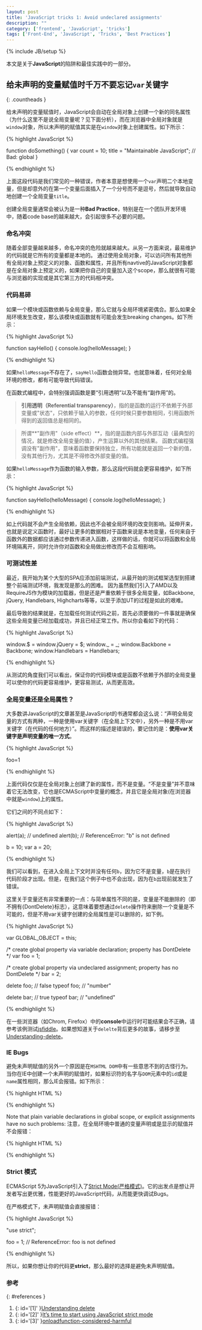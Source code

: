 ```yaml
---
layout: post
title: 'JavaScript tricks 1: Avoid undeclared assignments'
description: ""
category: ['frontend', 'JavaScript', 'tricks']
tags: ['Front-End', 'JavaScript', 'Tricks', 'Best Practices']
---
```

{% include JB/setup %}

本文是关于**JavaScript**的陷阱和最佳实践中的一部分。

## 给未声明的变量赋值时千万不要忘记`var`关键字
{: .countheads }

给未声明的变量赋值时，JavaScript会自动在全局对象上创建一个新的同名属性（为什么这里不是说全局变量呢？见下面分析），而在浏览器中全局对象就是`window`对象，所以未声明的赋值其实是在`window`对象上创建属性。如下所示：

{% highlight JavaScript %}

function doSomething() { 
  var count = 10;
      title = "Maintainable JavaScript"; // Bad: global
}

{% endhighlight %}

上面这段代码是我们常见的一种错误，作者本意是想使用一个`var`声明二个本地变量，但是却意外的在第一个变量后面插入了一个分号而不是逗号，然后就导致自动地创建一个全局变量`title`。

创建全局变量通常会被认为是一种**Bad Practice**，特别是在一个团队开发环境中，随着code base的越来越大，会引起很多不必要的问题。

### 命名冲突

随着全部变量越来越多，命名冲突的危险就越来越大。从另一方面来说，最易维护的代码就是它所有的变量都是本地的。
通过使用全局对象，可以访问所有其他所有全局对象上预定义的对象、函数和属性，并且所有navtive的JavaScript对象都是在全局对象上预定义的，如果把你自己的变量加入这个scope，那么就很有可能与浏览器的实现或是其它第三方的代码相冲突。

### 代码易碎

如果一个模块或函数依赖与全局变量，那么它就与全局环境紧密偶合。那么如果全局环境发生改变，那么该模块或函数就有可能会发生breaking changes。如下所示：

{% highlight JavaScript %}

function sayHello() {
  console.log(helloMessage);
}

{% endhighlight %}

如果`helloMessage`不存在了，`sayHello`函数会抛异常。也就意味着，任何对全局环境的修改，都有可能导致代码错误。

在函数式编程中，会特别强调函数是要“引用透明”以及不能有“副作用”的。

>**引用透明（Referential transparency）**，指的是函数的运行不依赖于外部变量或"状态"，只依赖于输入的参数，任何时候只要参数相同，引用函数所得到的返回值总是相同的。

>所谓**"副作用"（side effect）**，指的是函数内部与外部互动（最典型的情况，就是修改全局变量的值），产生运算以外的其他结果。
函数式编程强调没有"副作用"，意味着函数要保持独立，所有功能就是返回一个新的值，没有其他行为，尤其是不得修改外部变量的值。

如果`helloMessage`作为函数的输入参数，那么这段代码就会更容易维护，如下所示：

{% highlight JavaScript %}

function sayHello(helloMessage) {
  console.log(helloMessage);
}

{% endhighlight %}

如上代码就不会产生全局依赖，因此也不会被全局环境的改变则影响。延伸开来，也就是说定义函数时，最好让更多的数据相对于函数来说是本地变量，任何来自于函数外的数据都应该通过参数传递进入函数，这样做的话，你就可以将函数和全局环境隔离开，同时允许你对函数和全局做出修改而不会互相影响。

### 可测试性差

最近，我开始为某个大型的SPA应添加前端测试，从最开始的测试框架选型到搭建整个前端测试环境，我发现是那么的困难。
因为虽然我们引入了AMD以及RequireJS作为模块的加载器，但是还是严重依赖于很多全局变量，如Backbone, jQuery, Handlebars, Highcharts等等，以至于添加UT的过程是如此的艰难。

最后导致的结果就是，在加载任何测试代码之前，首先必须要做的一件事就是确保这些全局变量已经加载成功，并且已经正常工作。所以你会看如下的代码：

{% highlight JavaScript %}

window.$ = window.jQuery = $;
window._ = _;
window.Backbone = Backbone;
window.Handlebars = Handlebars;

{% endhighlight %}

从测试的角度我们可以看出，保证你的代码模块或是函数不依赖于外部的全局变量可以使你的代码更容易维护，更容易测试，从而更高效。

### 全局变量还是全局属性？

大多数讲JavaScript的文章甚至是JavaScript的书通常都会这么说：“声明全局变量的方式有两种，一种是使用var关键字（在全局上下文中），另外一种是不用var关键字（在代码的任何地方）”。而这样的描述是错误的，要记住的是：**使用var关键字是声明变量的唯一方式**。

{% highlight JavaScript %}

foo=1

{% endhighlight %} 

上面代码仅仅是在全局对象上创建了新的属性，而不是变量。“不是变量”并不意味着它无法改变，它也是ECMAScript中变量的概念，并且它是全局对象(在浏览器中就是`window`)上的属性。

它们之间的不同点如下：

{% highlight JavaScript %}

alert(a); // undefined 
alert(b); // ReferenceError: "b" is not defined 

b = 10;
var a = 20;

{% endhighlight %}

我们可以看到，在进入全局上下文时并没有任何`b`，因为它不是变量，`b`是在执行代码阶段才出现。但是，在我们这个例子中也不会出现，因为在`b`出现前就发生了错误。

这里关于变量还有非常重要的一点：与简单属性不同的是，变量是不能删除的（即不拥有{DontDelete}标志），这意味着要想通过`delete`操作符来删除一个变量是不可能的，但是不用var关键字创建的全局属性是可以删除的，如下例。

{% highlight JavaScript %}

var GLOBAL_OBJECT = this; 

/* create global property via variable declaration; property has DontDelete */ 
var foo = 1; 

/* create global property via undeclared assignment; property has no DontDelete */ 
bar = 2; 

delete foo; // false 
typeof foo; // "number" 

delete bar; // true 
typeof bar; // "undefined"

{% endhighlight %}

在一些浏览器（如Chrom, Firefox）中的**console**中运行时可能结果会不正确，请参考该例测试[jsfiddle](http://jsfiddle.net/wn5e3u22/)。如果想知道关于`delelte`背后更多的故事，请移步至[Understanding-delete](#[1])。

### IE Bugs

避免未声明赋值的另外一个原因是在`MSHTML DOM`中有一些意思不到的古怪行为。当你在IE中创建一个未声明的赋值时，如果标识符的名字与`DOM`元素中的`id`或是`name`属性相同，那么IE会报错。如下所示：

{% highlight HTML %}

<p id="foo"></p>
<form name="bar" action=""><p></p></form>

<script type="text/javascript">
  try {
    foo = 1;
  }
  catch(e) {
    document.write(e); // TypeError: Object doesn't support this property or method
  }
  try {
    bar = 1;
  }
  catch(e) {
    document.write(e); // ReferenceError: Illegal assignment
  }
</script>

{% endhighlight %}

Note that plain variable declarations in global scope, or explicit assignments have no such problems:
注意，在全局环境中普通的变量声明或是显示的赋值并不会报错：

{% highlight HTML %}

<p id="foo"></p>
<form name="bar" action=""><p></p></form>

<script type="text/javascript">
  var foo = 1; // declares (and initializes) global `foo` variable
  window.foo = 1; // assigns to a "foo" property of `window` object
  this.foo = 1; // assigns to a "foo" property of Global Object
</script>

{% endhighlight %}

### Strict 模式

ECMAScript 5为JavaScript引入了[Strict Mode(严格模式)](#[2])。它的出发点是想让开发者写出更优雅，性能更好的JavaScript代码，从而能更快调试Bugs。

在严格模式下，未声明赋值会直接报错：

{% highlight JavaScript %}

"use strict";

foo = 1; // ReferenceError: foo is not defined

{% endhighlight %}

所以，如果你想让你的代码更**strict**，那么最好的选择是避免未声明赋值。


### 参考
{: #references }

1. {: id='[1]' }[Understanding delete](http://perfectionkills.com/understanding-delete/)
1. {: id='[2]' }[It’s time to start using JavaScript strict mode](http://www.nczonline.net/blog/2012/03/13/its-time-to-start-using-javascript-strict-mode/)
1. {: id='[3]' }[onloadfunction-considered-harmful](http://perfectionkills.com/onloadfunction-considered-harmful)
